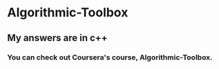 # Algorithmic-Toolbox

## My answers are in c++

### You can check out Coursera's course, Algorithmic-Toolbox.
